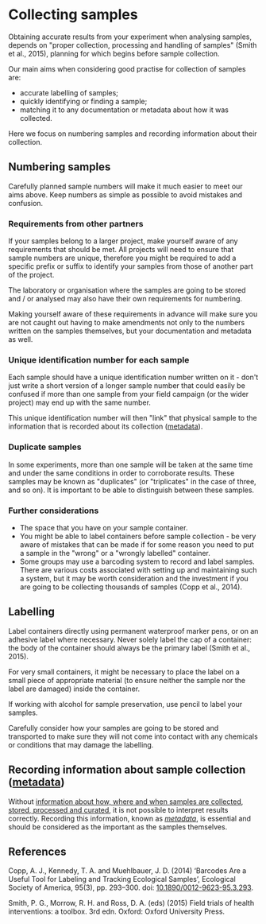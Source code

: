 
# Collecting samples #

Obtaining accurate results from your experiment when analysing samples, depends on "proper collection, processing and handling of samples" (Smith et al., 2015), planning for which begins before sample collection. 

Our main aims when considering good practise for collection of samples are: 
* accurate labelling of samples;
* quickly identifying or finding a sample;
* matching it to any documentation or metadata about how it was collected.

Here we focus on numbering samples and recording information about their collection.

## Numbering samples ##

Carefully planned sample numbers will make it much easier to meet our aims above. Keep numbers as simple as possible to avoid mistakes and confusion.

### Requirements from other partners ###
 
If your samples belong to a larger project, make yourself aware of any requirements that should be met. All projects will need to ensure that sample numbers are unique, therefore you might be required to add a specific prefix or suffix to identify your samples from those of another part of the project.

The laboratory or organisation where the samples are going to be stored and / or analysed may also have their own requirements for numbering. 

Making yourself aware of these requirements in advance will make sure you are not caught out having to make amendments not only to the numbers written on the samples themselves, but your documentation and metadata as well. 

### Unique identification number for each sample ###

Each sample should have a unique identification number written on it - don't just write a short version of a longer sample number that could easily be confused if more than one sample from your field campaign (or the wider project) may end up with the same number.

This unique identification number will then "link" that physical sample to the information that is recorded about its collection ([metadata](#recording-information-about-sample-collection-metadata)).

### Duplicate samples ###

In some experiments, more than one sample will be taken at the same time and under the same conditions in order to corroborate results. These samples may be known as "duplicates" (or "triplicates" in the case of three, and so on). It is important to be able to distinguish between these samples.

### Further considerations ###

* The space that you have on your sample container.
* You might be able to label containers before sample collection - be very aware of mistakes that can be made if for some reason you need to put a sample in the "wrong" or a "wrongly labelled" container.
* Some groups may use a barcoding system to record and label samples. There are various costs associated with setting up and maintaining such a system, but it may be worth consideration and the investment if you are going to be collecting thousands of samples (Copp et al., 2014).  

## Labelling ##

Label containers directly using permanent waterproof marker pens, or on an adhesive label where necessary. Never solely label the cap of a container: the body of the container should always be the primary label (Smith et al., 2015).

For very small containers, it might be necessary to place the label on a small piece of appropriate material (to ensure neither the sample nor the label are damaged) inside the container.

If working with alcohol for sample preservation, use pencil to label your samples. 

Carefully consider how your samples are going to be stored and transported to make sure they will not come into contact with any chemicals or conditions that may damage the labelling.

## Recording information about sample collection ([metadata](metadata.md)) ##

Without [information about how, where and when samples are collected, stored, processed and curated](metadata.md), it is not possible to interpret results correctly. Recording this information, known as [*metadata*](metadata.md), is essential and should be considered as the important as the samples themselves.

## References ##

Copp, A. J., Kennedy, T. A. and Muehlbauer, J. D. (2014) ‘Barcodes Are a Useful Tool for Labeling and Tracking Ecological Samples’, Ecological Society of America, 95(3), pp. 293–300. doi: [10.1890/0012-9623-95.3.293](https://doi.org/10.1890/0012-9623-95.3.293).

Smith, P. G., Morrow, R. H. and Ross, D. A. (eds) (2015) Field trials of health interventions: a toolbox. 3rd edn. Oxford: Oxford University Press.

